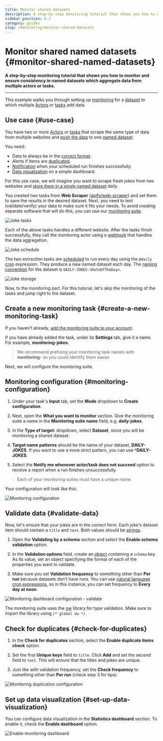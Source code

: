 ```yaml
---
title: Monitor shared datasets
description: A step-by-step monitoring tutorial that shows you how to monitor and ensure consistency in named datasets which aggregate data from multiple actors or tasks.
sidebar_position: 6.3
category: guides
slug: /monitoring/monitor-shared-datasets
---
```



# Monitor shared named datasets {#monitor-shared-named-datasets}

**A step-by-step monitoring tutorial that shows you how to monitor and ensure consistency in named datasets which aggregate data from multiple actors or tasks.**

---

This example walks you through setting up [monitoring](https://apify.com/apify/monitoring) for a [dataset](../storage/dataset.md) to which multiple [Actors](../actors/index.mdx) or [tasks](../actors/running/tasks.md) add data.

## Use case {#use-case}

You have two or more [Actors](../actors/index.mdx) or [tasks](../actors/running/tasks.md) that scrape the same type of data from multiple websites and [push the data](../storage/dataset.md) to one [named dataset](../storage/index.md#named-and-unnamed-storages).

You need:

- Data to always be in the [correct format](#validate-data).
- Alerts if items are [duplicated](#check-for-duplicates).
- [Notification](./index.md) when your scheduled run finishes successfully.
- [Data visualization](#set-up-data-visualization) on a simple dashboard.

For this use case, we will imagine you want to scrape fresh jokes from two websites and [store them in a single named dataset](../storage/dataset.md) daily.

You created two tasks from **Web Scraper** ([apify/web-scraper](https://apify.com/apify/web-scraper)) and set them to save the results in the desired dataset. Next, you need to test (validate/verify) your data to make sure it fits your needs. To avoid creating separate software that will do this, you can use our [monitoring suite](https://apify.com/apify/monitoring).

![Joke tasks](./images/joke-scraper-tasks.png)

Each of the above tasks handles a different website. After the tasks finish successfully, they call the monitoring actor using a [webhook](../integrations/webhooks/index.md) that handles the data aggregation.

![Joke schedule](./images/joke-schedule.png)

The two extraction tasks are [scheduled](../schedules.md) to run every day using the `@daily` [cron](https://crontab.guru) expression. They produce a new named dataset each day. The [naming convention](https://en.wikipedia.org/wiki/Naming_convention_(programming)) for the dataset is `DAILY-JOKES-<DateOfTheDay>`.

![Joke storage](./images/joke-storage.png)

Now, to the monitoring part. For this tutorial, let's skip the monitoring of the tasks and jump right to the dataset.

## Create a new monitoring task {#create-a-new-monitoring-task}

If you haven't already, [add the monitoring suite to your account](./index.md).

If you have already added the task, under its **Settings** tab, give it a name. For example, **monitoring-jokes**.

> We recommend prefixing your monitoring task names with **monitoring-** so you could identify them easier.

Next, we will configure the monitoring suite.

## Monitoring configuration {#monitoring-configuration}

1. Under your task's **Input** tab, set the **Mode** dropdown to **Create configuration**.

2. Next, open the **What you want to monitor** section. Give the monitoring suite a name in the **Monitoring suite name** field, e.g. **daily-jokes**.

3. In the **Type of target:** dropdown, select **Dataset**, since you will be monitoring a shared dataset.

4. **Target name patterns** should be the name of your dataset, **DAILY-JOKES**. If you want to use a more strict pattern, you can use **^DAILY-JOKES**.

5. Select the **Notify me whenever actor/task does not succeed** option to receive a report when a run finishes unsuccessfully.

> Each of your monitoring suites must have a unique name.

Your configuration will look like this:

![Monitoring configuration](./images/joke-monitoring-config.png)

## Validate data {#validate-data}

Now, let's ensure that your jokes are in the correct form. Each joke's dataset item should contain a `title` and `text`. Both values should be [strings](https://developer.mozilla.org/en-US/docs/Web/JavaScript/Reference/Global_Objects/String).

1. Open the **Validating by a schema** section and select the **Enable schema validation** option.

2. In the **Validation options** field, create an [object](https://javascript.info/object) containing a `schema` key. As its value, set an object specifying the format of each of the properties you want to validate.

3. Make sure you set **Validation frequency** to something other than **Per run** because datasets don't have runs. You can use [natural language cron expressions](https://github.com/darkeyedevelopers/natural-cron.js), so in this instance, you can set frequency to **Every day at noon**.

![Monitoring dashboard configuration - validate](./images/joke-validate-schema.png)

The monitoring suite uses the [ow](https://www.npmjs.com/package/ow) library for type validation. Make sure to import the library using `/* global ow */`.

## Check for duplicates {#check-for-duplicates}

1. In the **Check for duplicates** section, select the **Enable duplicate items check** option.

2. Set the first **Unique keys** field to `title`. Click **Add** and set the second field to `text`. This will ensure that the titles and jokes are unique.

3. Just like with validation frequency, set the **Check frequency** to something other than **Per run** (check step 3 for tips).

![Monitoring duplication configuration](./images/joke-duplicates.png)

## Set up data visualization {#set-up-data-visualization}

You can configure data visualization in the **Statistics dashboard** section. To enable it, check the **Enable dashboard** option.

![Enable monitoring dashboard](./images/enable-dashboard.png)

